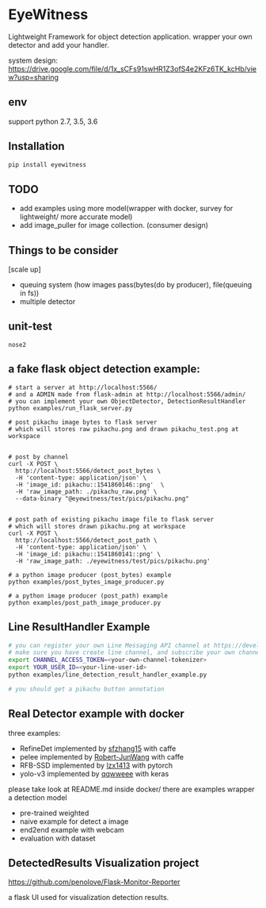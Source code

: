 # EyeWitness
Lightweight Framework for object detection application.
wrapper your own detector and add your handler.

system design:
https://drive.google.com/file/d/1x_sCFs91swHR1Z3ofS4e2KFz6TK_kcHb/view?usp=sharing


## env
support python 2.7, 3.5, 3.6


## Installation
```bash
pip install eyewitness
```


## TODO
- add examples using more model(wrapper with docker, survey for lightweight/ more accurate model)
- add image_puller for image collection. (consumer design)


## Things to be consider
[scale up]
- queuing system (how images pass(bytes(do by producer), file(queuing in fs))
- multiple detector


## unit-test
```
nose2
```

## a fake flask object detection example:
```
# start a server at http://localhost:5566/
# and a ADMIN made from flask-admin at http://localhost:5566/admin/
# you can implement your own ObjectDetector, DetectionResultHandler
python examples/run_flask_server.py

# post pikachu image bytes to flask server
# which will stores raw pikachu.png and drawn pikachu_test.png at workspace


# post by channel
curl -X POST \
  http://localhost:5566/detect_post_bytes \
  -H 'content-type: application/json' \
  -H 'image_id: pikachu::1541860146::png'  \
  -H 'raw_image_path: ./pikachu_raw.png' \
  --data-binary "@eyewitness/test/pics/pikachu.png"


# post path of existing pikachu image file to flask server
# which will stores drawn pikachu.png at workspace
curl -X POST \
  http://localhost:5566/detect_post_path \
  -H 'content-type: application/json' \
  -H 'image_id: pikachu::1541860141::png' \
  -H 'raw_image_path: ./eyewitness/test/pics/pikachu.png'

# a python image producer (post_bytes) example
python examples/post_bytes_image_producer.py

# a python image producer (post_path) example
python examples/post_path_image_producer.py
```

## Line ResultHandler Example
```bash
# you can register your own Line Messaging API channel at https://developers.line.me
# make sure you have create line channel, and subscribe your own channel
export CHANNEL_ACCESS_TOKEN=<your-own-channel-tokenizer>
export YOUR_USER_ID=<your-line-user-id>
python examples/line_detection_result_handler_example.py

# you should get a pikachu button annotation
```


## Real Detector example with docker
three examples: 
- RefineDet implemented by [sfzhang15](https://github.com/sfzhang15/RefineDet) with caffe
- pelee implemented by [Robert-JunWang](https://github.com/Robert-JunWang/Pelee) with caffe
- RFB-SSD implemented by [lzx1413](https://github.com/lzx1413/PytorchSSD) with pytorch
- yolo-v3 implemented by [qqwweee](https://github.com/qqwweee/keras-yolo3) with keras


please take look at README.md inside docker/
there are examples wrapper a detection model
- pre-trained weighted
- naive example for detect a image
- end2end example with webcam
- evaluation with dataset


## DetectedResults Visualization project
https://github.com/penolove/Flask-Monitor-Reporter

a flask UI used for visualization detection results.
